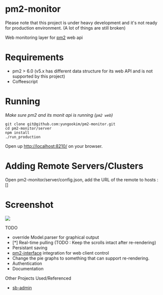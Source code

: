 pm2-monitor
===========
  
Please note that this project is under heavy development and it's not ready for production environment. (A lot of things are still broken)
  
Web monitoring layer for [pm2](https://github.com/Unitech/pm2) web api

Requirements
============

* pm2 > 6.0 (v5.x has different data structure for its web API and is not supported by this project)    
* Coffeescript  

Running
=======
_Make sure pm2 and its monit api is running (```pm2 web```)_
```
git clone git@github.com:yungookim/pm2-monitor.git
cd pm2-monitor/server 
npm install
./run_production
```
Open up [http://localhost:8210/](http://localhost:8210/) on your browser.  
  
Adding Remote Servers/Clusters
==============================
  
Open pm2-monitor/server/config.json, add the URL of the remote to hosts : []  
  
Screenshot
==========
<img src="https://dl.dropboxusercontent.com/u/36220055/Screenshot%20from%202013-11-01%2015%3A32%3A36.png">

TODO  
  
* override Model.parser for graphical output  
* [*] Real-time pulling (TODO : Keep the scrolls intact after re-rendering)
* Persistant saving  
* [pm2-interface](https://github.com/Unitech/pm2-interface) integration for web client control  
* Change the pie graphs to something that can support re-rendering.
* Authentication
* Documentation

Other Projects Used/Referenced

* [sb-admin](https://github.com/IronSummitMedia/startbootstrap/tree/master/templates/sb-admin)  
